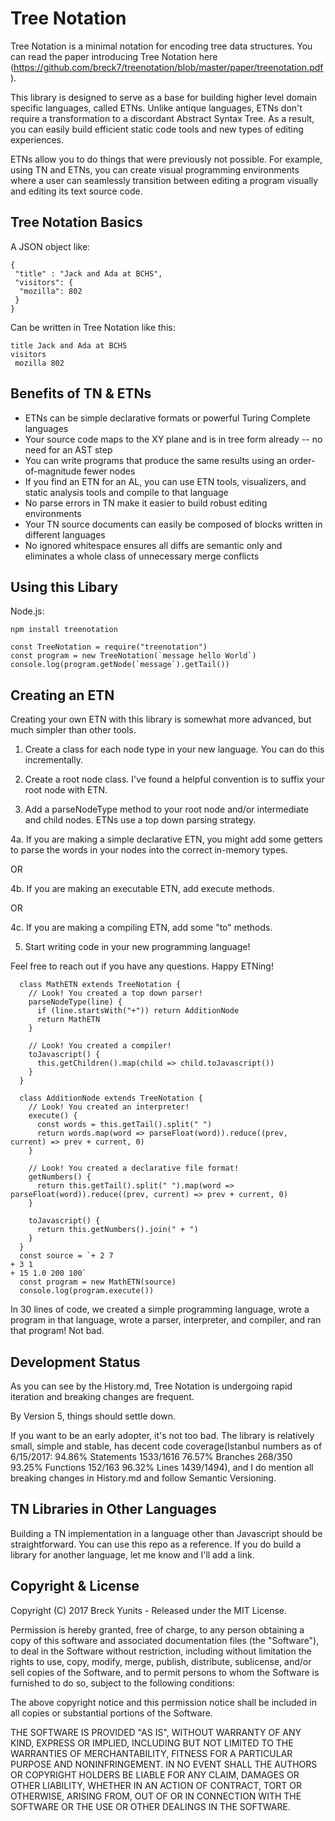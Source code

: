 Tree Notation
=============

Tree Notation is a minimal notation for encoding tree data structures. You can read the paper introducing Tree Notation here (https://github.com/breck7/treenotation/blob/master/paper/treenotation.pdf).

This library is designed to serve as a base for building higher level domain specific languages, called ETNs. Unlike antique languages, ETNs don't require a transformation to a discordant Abstract Syntax Tree. As a result, you can easily build efficient static code tools and new types of editing experiences.

ETNs allow you to do things that were previously not possible. For example, using TN and ETNs, you can create visual programming environments where a user can seamlessly transition between editing a program visually and editing its text source code.


Tree Notation Basics
--------------------

A JSON object like:

    {
     "title" : "Jack and Ada at BCHS",
     "visitors": {
      "mozilla": 802
     }
    }

Can be written in Tree Notation like this:

    title Jack and Ada at BCHS
    visitors
     mozilla 802

Benefits of TN & ETNs
---------------------

- ETNs can be simple declarative formats or powerful Turing Complete languages
- Your source code maps to the XY plane and is in tree form already -- no need for an AST step
- You can write programs that produce the same results using an order-of-magnitude fewer nodes
- If you find an ETN for an AL, you can use ETN tools, visualizers, and static analysis tools and compile to that language
- No parse errors in TN make it easier to build robust editing environments
- Your TN source documents can easily be composed of blocks written in different languages
- No ignored whitespace ensures all diffs are semantic only and eliminates a whole class of unnecessary merge conflicts


Using this Libary
-----------------

Node.js:

    npm install treenotation

    const TreeNotation = require("treenotation")
    const program = new TreeNotation(`message hello World`)
    console.log(program.getNode(`message`).getTail())


Creating an ETN
---------------

Creating your own ETN with this library is somewhat more advanced, but much simpler than other tools.

1. Create a class for each node type in your new language. You can do this incrementally.

2. Create a root node class. I've found a helpful convention is to suffix your root node with ETN.

3. Add a parseNodeType method to your root node and/or intermediate and child nodes. ETNs use a top down parsing strategy.

4a. If you are making a simple declarative ETN, you might add some getters to parse the words in your nodes into the correct in-memory types.

OR

4b. If you are making an executable ETN, add execute methods.

OR

4c. If you are making a compiling ETN, add some "to" methods.

5. Start writing code in your new programming language!

Feel free to reach out if you have any questions. Happy ETNing!

      class MathETN extends TreeNotation {
        // Look! You created a top down parser!
        parseNodeType(line) {
          if (line.startsWith("+")) return AdditionNode
          return MathETN
        }

        // Look! You created a compiler!
        toJavascript() {
          this.getChildren().map(child => child.toJavascript())
        }
      }

      class AdditionNode extends TreeNotation {
        // Look! You created an interpreter!
        execute() {
          const words = this.getTail().split(" ")
          return words.map(word => parseFloat(word)).reduce((prev, current) => prev + current, 0)
        }

        // Look! You created a declarative file format!
        getNumbers() {
          return this.getTail().split(" ").map(word => parseFloat(word)).reduce((prev, current) => prev + current, 0)
        }

        toJavascript() {
          return this.getNumbers().join(" + ")
        }
      }
      const source = `+ 2 7
    + 3 1
    + 15 1.0 200 100`
      const program = new MathETN(source)
      console.log(program.execute())


In 30 lines of code, we created a simple programming language, wrote a program in that language, wrote a parser, interpreter, and compiler, and ran that program! Not bad.


Development Status
------------------

As you can see by the History.md, Tree Notation is undergoing rapid iteration and breaking changes are frequent.

By Version 5, things should settle down.

If you want to be an early adopter, it's not too bad. The library is relatively small, simple and stable, has decent code coverage(Istanbul numbers as of 6/15/2017: 94.86% Statements 1533/1616 76.57% Branches 268/350 93.25% Functions 152/163 96.32% Lines 1439/1494), and I do mention all breaking changes in History.md and follow Semantic Versioning.

TN Libraries in Other Languages
-------------------------------

Building a TN implementation in a language other than Javascript should be straightforward. You can use this repo
as a reference. If you do build a library for another language, let me know and I'll add a link.

Copyright & License
-------------------

Copyright (C) 2017 Breck Yunits - Released under the MIT License.

Permission is hereby granted, free of charge, to any person obtaining a copy of this software and associated documentation files (the "Software"), to deal in the Software without restriction, including without limitation the rights to use, copy, modify, merge, publish, distribute, sublicense, and/or sell copies of the Software, and to permit persons to whom the Software is furnished to do so, subject to the following conditions:

The above copyright notice and this permission notice shall be included in all copies or substantial portions of the Software.

THE SOFTWARE IS PROVIDED "AS IS", WITHOUT WARRANTY OF ANY KIND, EXPRESS OR IMPLIED, INCLUDING BUT NOT LIMITED TO THE WARRANTIES OF MERCHANTABILITY, FITNESS FOR A PARTICULAR PURPOSE AND NONINFRINGEMENT. IN NO EVENT SHALL THE AUTHORS OR COPYRIGHT HOLDERS BE LIABLE FOR ANY CLAIM, DAMAGES OR OTHER LIABILITY, WHETHER IN AN ACTION OF CONTRACT, TORT OR OTHERWISE, ARISING FROM, OUT OF OR IN CONNECTION WITH THE SOFTWARE OR THE USE OR OTHER DEALINGS IN THE SOFTWARE.
